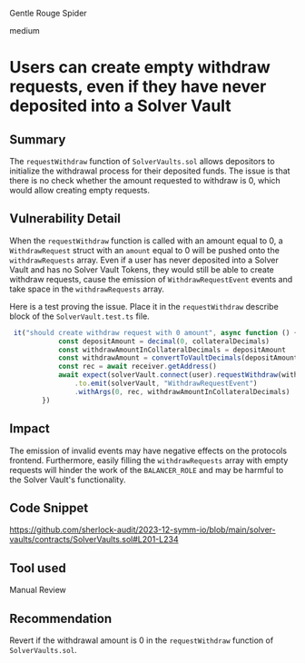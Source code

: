 Gentle Rouge Spider

medium

# Users can create empty withdraw requests, even if they have never deposited into a Solver Vault

## Summary
The `requestWithdraw` function of `SolverVaults.sol` allows depositors to initialize the withdrawal process for their deposited funds. The issue is that there is no check whether the amount requested to withdraw is 0, which would allow creating empty requests.

## Vulnerability Detail
When the `requestWithdraw` function is called with an amount equal to 0, a `WithdrawRequest` struct with an `amount` equal to 0 will be pushed onto the `withdrawRequests` array. Even if a user has never deposited into a Solver Vault and has no Solver Vault Tokens, they would still be able to create withdraw requests, cause the emission of `WithdrawRequestEvent` events and take space in the `withdrawRequests` array.

Here is a test proving the issue. Place it in the `requestWithdraw` describe block of the `SolverVault.test.ts` file.
```js
 it("should create withdraw request with 0 amount", async function () {
            const depositAmount = decimal(0, collateralDecimals)
            const withdrawAmountInCollateralDecimals = depositAmount
            const withdrawAmount = convertToVaultDecimals(depositAmount)
            const rec = await receiver.getAddress()
            await expect(solverVault.connect(user).requestWithdraw(withdrawAmount, rec))
                .to.emit(solverVault, "WithdrawRequestEvent")
                .withArgs(0, rec, withdrawAmountInCollateralDecimals)
        })
```

## Impact
The emission of invalid events may have negative effects on the protocols frontend. Furthermore, easily filling the `withdrawRequests` array with empty requests will hinder the work of the `BALANCER_ROLE` and may be harmful to the Solver Vault's functionality.

## Code Snippet
https://github.com/sherlock-audit/2023-12-symm-io/blob/main/solver-vaults/contracts/SolverVaults.sol#L201-L234

## Tool used

Manual Review

## Recommendation
Revert if the withdrawal amount is 0 in the  `requestWithdraw` function of `SolverVaults.sol`.
